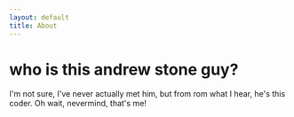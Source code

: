 ```yaml
---
layout: default
title: About
---
```


# who is this andrew stone guy?

I'm not sure, I've never actually met him, but from rom what I hear, he's this coder.  Oh wait,
nevermind, that's me!
